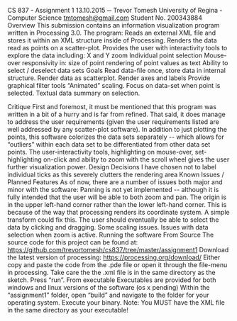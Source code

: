  

CS 837 - Assignment 1
13.10.2015
─
Trevor Tomesh
University of Regina - Computer Science
tmtomesh@gmail.com 
Student No. 200343884 
Overview
This submission contains an information visualization program written in Processing 3.0. The program:
Reads an external XML file and stores it within an XML structure inside of Processing.
Renders the data read as points on a scatter-plot. 
Provides the user with interactivity tools to explore the data including:
X and Y zoom
Individual point selection
Mouse-over responsivity in:
size of point
rendering of point values as text
Ability to select / deselect data sets
Goals
Read data-file once, store data in internal structure.
Render data as scatterplot.
Render axes and labels
Provide graphical filter tools
“Animated” scaling. 
Focus on data-set when point is selected.
Textual data summary on selection.

Critique
First and foremost, it must be mentioned that this program was written in a bit of a hurry and is far from refined. That said, it does manage to address the user requirements (given the user requirements listed are well addressed by any scatter-plot software).
In addition to just plotting the points, this software colorizes the data sets separately -- which allows for “outliers” within each data set to be differentiated from other data set points. 
The user-interactivity tools, highlighting on mouse-over, set-highlighting on-click and ability to zoom with the scroll wheel gives the user further visualization power. 
Design Decisions
I have chosen not to label individual ticks as this severely clutters the rendering area
Known Issues / Planned Features
As of now, there are a number of issues both major and minor with the software: 
Panning is not yet implemented -- although it is fully intended that the user will be able to both zoom and pan. 
The origin is in the upper left-hand corner rather than the lower left-hand corner. This is because of the way that processing renders its coordinate system. A simple transform could fix this.
The user should eventually be able to select the data by clicking and dragging. 
Some scaling issues. 
Issues with data selection when zoom is active.
Running the software
From Source
The source code for this project can be found at: https://github.com/trevortomesh/cs837/tree/master/assignment1
Download the latest version of processing: https://processing.org/download/
Either copy and paste the code from the .pde file or open it through the file-menu in processing. 
Take care the the .xml file is in the same directory as the sketch. 
Press “run”. 
From executable
Executables are provided for both windows and linux versions of the software (os x pending) 
Within the “assignment1” folder, open “build” and navigate to the folder for your operating system.
Execute your binary. 
Note: You MUST have the XML file in the same directory as your executable!

